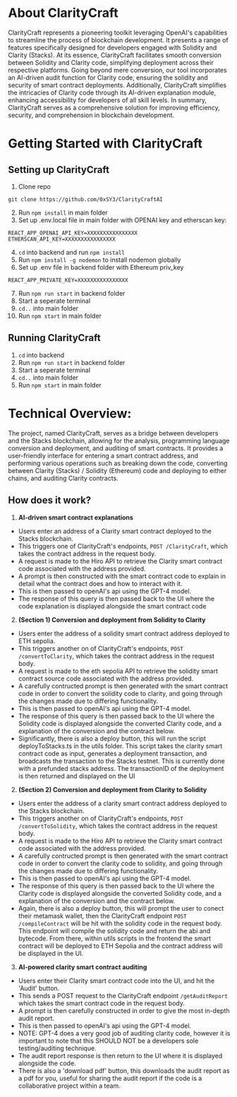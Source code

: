 # About ClarityCraft
ClarityCraft represents a pioneering toolkit leveraging OpenAI's capabilities to streamline the process of blockchain development. It presents a range of features specifically designed for developers engaged with Solidity and Clarity (Stacks). At its essence, ClarityCraft facilitates smooth conversion between Solidity and Clarity code, simplifying deployment across their respective platforms. Going beyond mere conversion, our tool incorporates an AI-driven audit function for Clarity code, ensuring the solidity and security of smart contract deployments. Additionally, ClarityCraft simplifies the intricacies of Clarity code through its AI-driven explanation module, enhancing accessibility for developers of all skill levels. In summary, ClarityCraft serves as a comprehensive solution for improving efficiency, security, and comprehension in blockchain development.




# Getting Started with ClarityCraft
## Setting up ClarityCraft
1. Clone repo
```
git clone https://github.com/0xSY3/ClarityCraftAI
```
2. Run `npm install` in main folder
3. Set up .env.local file in main folder with OPENAI key and etherscan key:
```
REACT_APP_OPENAI_API_KEY=XXXXXXXXXXXXXXXX
ETHERSCAN_API_KEY=XXXXXXXXXXXXXXXX
```
4. `cd` into backend and run `npm install`
5. Run `npm install -g nodemon` to install nodemon globally
6. Set up .env file in backend folder with Ethereum priv_key
```
REACT_APP_PRIVATE_KEY=XXXXXXXXXXXXXXXX
```
7. Run `npm run start` in backend folder
8. Start a seperate terminal
9. `cd..` into main folder
10. Run `npm start` in main folder

## Running ClarityCraft
1. `cd` into backend 
2. Run `npm run start` in backend folder
8. Start a seperate terminal
9. `cd..` into main folder
4. Run `npm start` in main folder


# Technical Overview:
The project, named ClarityCraft, serves as a bridge between developers and the Stacks blockchain, allowing for the analysis, programming language conversion and deployment, and auditing of smart contracts. It provides a user-friendly interface for entering a smart contract address, and performing various operations such as breaking down the code, converting between Clarity (Stacks) / Solidity (Ethereum) code and deploying to either chains, and auditing Clarity contracts.

## How does it work?
1. **AI-driven smart contract explanations**
- Users enter an address of a Clarity smart contract deployed to the Stacks blockchain.
- This triggers one of ClarityCraft's endpoints, `POST /ClarityCraft`, which takes the contract address in the request body.
- A request is made to the Hiro API to retrieve the Clarity smart contract code associated with the address provided.
- A prompt is then constructed with the smart contract code to explain in detail what the contract does and how to interact with it.
- This is then passed to openAI's api using the GPT-4 model.
- The response of this query is then passed back to the UI where the code explanation is displayed alongside the smart contract code

2. **(Section 1) Conversion and deployment from Solidity to Clarity**
- Users enter the address of a solidity smart contract address deployed to ETH sepolia.
- This triggers another on of ClarityCraft's endpoints, `POST /convertToClarity`, which takes the contract address in the request body.
- A request is made to the eth sepolia API to retrieve the solidity smart contract source code associated with the address provided.
- A carefully contructed prompt is then generated with the smart contract code in order to convert the solidity code to clarity, and going through the changes made due to differing functionality.
- This is then passed to openAI's api using the GPT-4 model.
- The response of this query is then passed back to the UI where the Solidity code is displayed alongside the converted Clarity code, and a explanation of the conversion and the contract below.
- Significantly, there is also a deploy button, this will run the script deployToStacks.ts in the utils folder. This script takes the clarity smart contract code as input, generates a deployment transaction, and broadcasts the transaction to the Stacks testnet. This is currently done with a prefunded stacks address. The transactionID of the deployment is then returned and displayed on the UI

2. **(Section 2) Conversion and deployment from Clarity to Solidity**
- Users enter the address of a clarity smart contract address deployed to the Stacks blockchain.
- This triggers another on of ClarityCraft's endpoints, `POST /convertToSolidity`, which takes the contract address in the request body.
- A request is made to the Hiro API to retrieve the Clarity smart contract code associated with the address provided.
- A carefully contructed prompt is then generated with the smart contract code in order to convert the clarity code to solidity, and going through the changes made due to differing functionality.
- This is then passed to openAI's api using the GPT-4 model.
- The response of this query is then passed back to the UI where the Clarity code is displayed alongside the converted Solidity code, and a explanation of the conversion and the contract below.
- Again, there is also a deploy button, this will prompt the user to conect their metamask wallet, then the ClarityCraft endpoint `POST /compileContract` will be hit with the solidity code in the request body. This endpoint will compile the solidity code and return the abi and bytecode. From there, within utils scripts in the frontend the smart contract will be deployed to ETH Sepolia and the contract address will be displayed in the UI.

3. **AI-powered clarity smart contract auditing**
- Users enter their Clarity smart contract code into the UI, and hit the 'Audit' button.
- This sends a POST request to the ClarityCraft endpoint `/getAuditReport` which takes the smart contract code in the request body.
- A prompt is then carefully constructed in order to give the most in-depth audit report.
- This is then passed to openAI's api using the GPT-4 model.
- NOTE: GPT-4 does a very good job of auditing clarity code, however it is important to note that this SHOULD NOT be a developers sole testing/auditing technique.
- The audit report response is then return to the UI where it is displayed alongside the code.
- There is also a 'download pdf' button, this downloads the audit report as a pdf for you, useful for sharing the audit report if the code is a collaborative project within a team.


